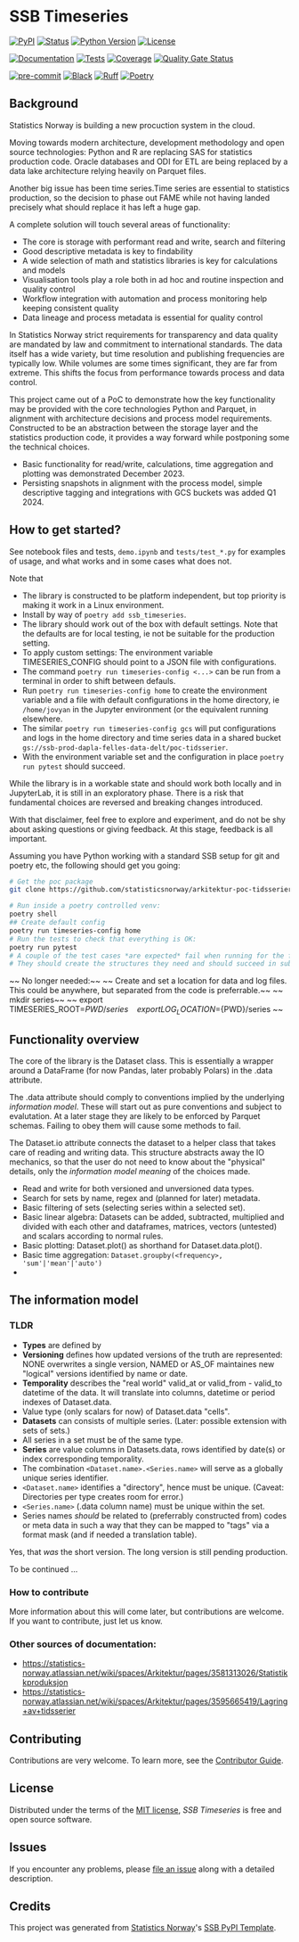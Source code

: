 # SSB Timeseries

[![PyPI](https://img.shields.io/pypi/v/ssb-timeseries.svg)][pypi status]
[![Status](https://img.shields.io/pypi/status/ssb-timeseries.svg)][pypi status]
[![Python Version](https://img.shields.io/pypi/pyversions/ssb-timeseries)][pypi status]
[![License](https://img.shields.io/pypi/l/ssb-timeseries)][license]

[![Documentation](https://github.com/statisticsnorway/ssb-timeseries/actions/workflows/docs.yml/badge.svg)][documentation]
[![Tests](https://github.com/statisticsnorway/ssb-timeseries/actions/workflows/tests.yml/badge.svg)][tests]
[![Coverage](https://sonarcloud.io/api/project_badges/measure?project=statisticsnorway_ssb-timeseries&metric=coverage)][sonarcov]
[![Quality Gate Status](https://sonarcloud.io/api/project_badges/measure?project=statisticsnorway_ssb-timeseries&metric=alert_status)][sonarquality]

[![pre-commit](https://img.shields.io/badge/pre--commit-enabled-brightgreen?logo=pre-commit&logoColor=white)][pre-commit]
[![Black](https://img.shields.io/badge/code%20style-black-000000.svg)][black]
[![Ruff](https://img.shields.io/endpoint?url=https://raw.githubusercontent.com/astral-sh/ruff/main/assets/badge/v2.json)](https://github.com/astral-sh/ruff)
[![Poetry](https://img.shields.io/endpoint?url=https://python-poetry.org/badge/v0.json)][poetry]

[pypi status]: https://pypi.org/project/ssb-timeseries/
[documentation]: https://statisticsnorway.github.io/ssb-timeseries
[tests]: https://github.com/statisticsnorway/ssb-timeseries/actions?workflow=Tests

[sonarcov]: https://sonarcloud.io/summary/overall?id=statisticsnorway_ssb-timeseries
[sonarquality]: https://sonarcloud.io/summary/overall?id=statisticsnorway_ssb-timeseries
[pre-commit]: https://github.com/pre-commit/pre-commit
[black]: https://github.com/psf/black
[poetry]: https://python-poetry.org/

## Background

Statistics Norway is building a new procuction system in the cloud.

Moving towards modern architecture, development methodology and open source technologies: Python and R are replacing SAS for statistics production code. Oracle databases and ODI for ETL are being replaced by a data lake architecture relying heavily on Parquet files.

Another big issue has been time series.Time series are essential to statistics production, so  the decision to phase out FAME while not having landed precisely what should replace it has left a huge gap.

A complete solution will touch several areas of functionality:

 * The core is storage with performant read and write, search and filtering
 * Good descriptive metadata is key to findability
 * A wide selection of math and statistics libraries is key for calculations and models
 * Visualisation tools play a role both in ad hoc and routine inspection and quality control
 * Workflow integration with automation and process monitoring help keeping consistent quality
 * Data lineage and process metadata is essential for quality control

 In Statistics Norway strict requirements for transparency and data quality are mandated by law and  commitment to international standards. The data itself has a wide variety, but time resolution and publishing frequencies are typically low. While volumes are some times significant, they are far from extreme. This shifts the focus from performance towards process and data control.

This project came out of a PoC to demonstrate how the key functionality may be provided with the core technologies Python and Parquet, in alignment with architecture decisions and process model requirements. Constructed to be an abstraction between the storage layer and the statistics production code, it provides a way forward while postponing some the technical choices.

 * Basic functionality for read/write, calculations, time aggregation and plotting was demonstrated December 2023.
 * Persisting snapshots in alignment with the process model, simple descriptive tagging and integrations with GCS buckets was added Q1 2024.

## How to get started?

See notebook files and tests, `demo.ipynb` and `tests/test_*.py` for examples of usage, and what works and in some cases what does not.

Note that
 * The library is constructed to be platform independent, but top priority is making it work in  a Linux environment.
* Install by way of `poetry add ssb_timeseries`. 
* The library should work out of the box with default settings. Note that the defaults are for local testing, ie not be suitable for the production setting. 
* To apply custom settings: The environment variable TIMESERIES_CONFIG should point to a JSON file with configurations.
* The command `poetry run timeseries-config <...>` can be run from a terminal in order to shift between defauls.
 * Run `poetry run timeseries-config home` to create the environment variable and a file with default configurations in the home directory, ie `/home/jovyan` in the Jupyter environment (or the equivalent running elsewhere.
* The similar `poetry run timeseries-config gcs` will put configurations and logs in the home directory and time series data in a shared bucket `gs://ssb-prod-dapla-felles-data-delt/poc-tidsserier`.
* With the environment variable set and the configuration in place `poetry run pytest` should succeed.


While the library is in a workable state and should work both locally and in JupyterLab, it is still in an exploratory phase. There is a risk that fundamental choices are reversed and breaking changes introduced.

With that disclaimer, feel free to explore and experiment, and do not be shy about asking questions or giving feedback. At this stage, feedback is all important.

Assuming you have Python working with a standard SSB setup for git and poetry etc, the following should get you going:

``` bash
# Get the poc package
git clone https://github.com/statisticsnorway/arkitektur-poc-tidsserier.git

# Run inside a poetry controlled venv:
poetry shell
## Create default config
poetry run timeseries-config home
# Run the tests to check that everything is OK:
poetry run pytest
# A couple of the test cases *are expected* fail when running for the first time in a new location.
# They should create the structures they need and should succeed in subsequent runs.
```
~~ No longer needed:~~
~~ Create and set a location for data and log files. This could be anywhere, but separated from the code is preferrable.~~
~~ mkdir series~~
~~ export TIMESERIES_ROOT=${PWD}/series ~~
~~ export LOG_LOCATION=${PWD}/series ~~


## Functionality overview

The core of the library is the Dataset class. This is essentially a wrapper around a DataFrame (for now Pandas, later probably Polars) in the .data attribute.

The .data attribute should comply to conventions implied by the underlying *information model*. These will start out as pure conventions and subject to evalutation. At a later stage they are likely to be enforced by Parquet schemas. Failing to obey them will cause some methods to fail.

The Dataset.io attribute connects the dataset to a helper class that takes care of reading and writing data. This structure abstracts away the IO mechanics, so that the user do not need to know about the "physical" details, only the *information model meaning* of the choices made.

 * Read and write for both versioned and unversioned data types.
 * Search for sets by name, regex and (planned for later) metadata.
 * Basic filtering of sets (selecting series within a selected set).
 * Basic linear algebra: Datasets can be added, subtracted, multiplied and divided with each other and dataframes, matrices, vectors (untested) and scalars according to normal rules.
 * Basic plotting: Dataset.plot() as shorthand for Dataset.data.plot(<and sensible defaults>).
 * Basic time aggregation:
 `Dataset.groupby(<frequency>, 'sum'|'mean'|'auto')`
 *


 ## The information model

 ### TLDR

 * **Types** are defined by
  * **Versioning** defines how updated versions of the truth are represented: NONE overwrites a single version, NAMED or AS_OF maintaines new "logical" versions identified by name or date.
  * **Temporality** describes the "real world" valid_at or valid_from - valid_to datetime of the data. It will translate into columns, datetime or period indexes of Dataset.data.
  * Value type (only scalars for now) of Dataset.data "cells".
* **Datasets** can consists of multiple series. (Later: possible extension with sets of sets.)
* All series in a set must be of the same type.
* **Series** are value columns in Datasets.data, rows identified by date(s) or index corresponding temporality.
* The combination `<Dataset.name>.<Series.name>` will serve as a globally unique series identifier.
* `<Dataset.name>` identifies a "directory", hence must be unique. (Caveat: Directories per type creates room for error.)
* `<Series.name>` (.data column name) must be unique within the set.
* Series names *should* be related to (preferrably constructed from) codes or meta data in such a way that they can be mapped to "tags" via a format mask (and if needed a translation table).

Yes, that *was* the short version. The long version is still pending production.

To be continued ...

### How to contribute

More information about this will come later, but contributions are welcome. If you want to contribute, just let us know.

### Other sources of documentation:

* https://statistics-norway.atlassian.net/wiki/spaces/Arkitektur/pages/3581313026/Statistikkproduksjon
* https://statistics-norway.atlassian.net/wiki/spaces/Arkitektur/pages/3595665419/Lagring+av+tidsserier

## Contributing

Contributions are very welcome.
To learn more, see the [Contributor Guide].

## License

Distributed under the terms of the [MIT license][license],
_SSB Timeseries_ is free and open source software.

## Issues

If you encounter any problems,
please [file an issue] along with a detailed description.

## Credits

This project was generated from [Statistics Norway]'s [SSB PyPI Template].

[statistics norway]: https://www.ssb.no/en
[pypi]: https://pypi.org/
[ssb pypi template]: https://github.com/statisticsnorway/ssb-pypitemplate
[file an issue]: https://github.com/statisticsnorway/ssb-timeseries/issues
[pip]: https://pip.pypa.io/

<!-- github-only -->

[license]: https://github.com/statisticsnorway/ssb-timeseries/blob/main/LICENSE
[contributor guide]: https://github.com/statisticsnorway/ssb-timeseries/blob/main/CONTRIBUTING.md
[reference guide]: https://statisticsnorway.github.io/ssb-timeseries/reference.html
